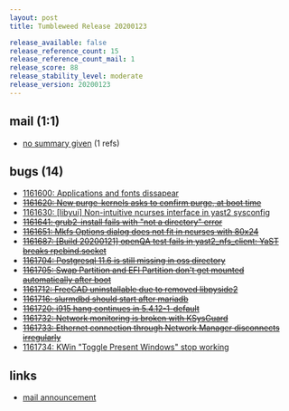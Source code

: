 ```yaml
---
layout: post
title: Tumbleweed Release 20200123

release_available: false
release_reference_count: 15
release_reference_count_mail: 1
release_score: 88
release_stability_level: moderate
release_version: 20200123
---
```


## mail (1:1)

- [no summary given](https://lists.opensuse.org/archives/list/factory@lists.opensuse.org/thread/Z7CUBQC6UGNDFIQBYOQWTOW5ZXR4KNZZ) (1 refs)

## bugs (14)

<!--more-->

- [1161600: Applications and fonts dissapear](https://bugzilla.opensuse.org/show_bug.cgi?id=1161600)
- ~~[1161620: New purge-kernels asks to confirm purge, at boot time](https://bugzilla.opensuse.org/show_bug.cgi?id=1161620)~~
- [1161630: \[libyui\] Non-intuitive ncurses interface in yast2 sysconfig](https://bugzilla.opensuse.org/show_bug.cgi?id=1161630)
- ~~[1161641: grub2-install fails with "not a directory" error](https://bugzilla.opensuse.org/show_bug.cgi?id=1161641)~~
- ~~[1161651: Mkfs Options dialog does not fit in ncurses with 80x24](https://bugzilla.opensuse.org/show_bug.cgi?id=1161651)~~
- ~~[1161687: \[Build 20200121\] openQA test fails in yast2_nfs_client: YaST breaks rpcbind.socket](https://bugzilla.opensuse.org/show_bug.cgi?id=1161687)~~
- ~~[1161704: Postgresql 11.6 is still missing in oss directory](https://bugzilla.opensuse.org/show_bug.cgi?id=1161704)~~
- ~~[1161705: Swap Partition and EFI Partition don't get mounted automatically after boot](https://bugzilla.opensuse.org/show_bug.cgi?id=1161705)~~
- ~~[1161712: FreeCAD uninstallable due to removed libpyside2](https://bugzilla.opensuse.org/show_bug.cgi?id=1161712)~~
- ~~[1161716: slurmdbd  should start after mariadb](https://bugzilla.opensuse.org/show_bug.cgi?id=1161716)~~
- ~~[1161720: i915 hang continues in 5.4.12-1-default](https://bugzilla.opensuse.org/show_bug.cgi?id=1161720)~~
- ~~[1161732: Network monitoring is broken with KSysGuard](https://bugzilla.opensuse.org/show_bug.cgi?id=1161732)~~
- ~~[1161733: Ethernet connection through Network Manager disconnects irregularly](https://bugzilla.opensuse.org/show_bug.cgi?id=1161733)~~
- [1161734: KWin "Toggle Present Windows" stop working](https://bugzilla.opensuse.org/show_bug.cgi?id=1161734)



## links

- [mail announcement](https://lists.opensuse.org/archives/list/factory@lists.opensuse.org/thread/Z7CUBQC6UGNDFIQBYOQWTOW5ZXR4KNZZ)
